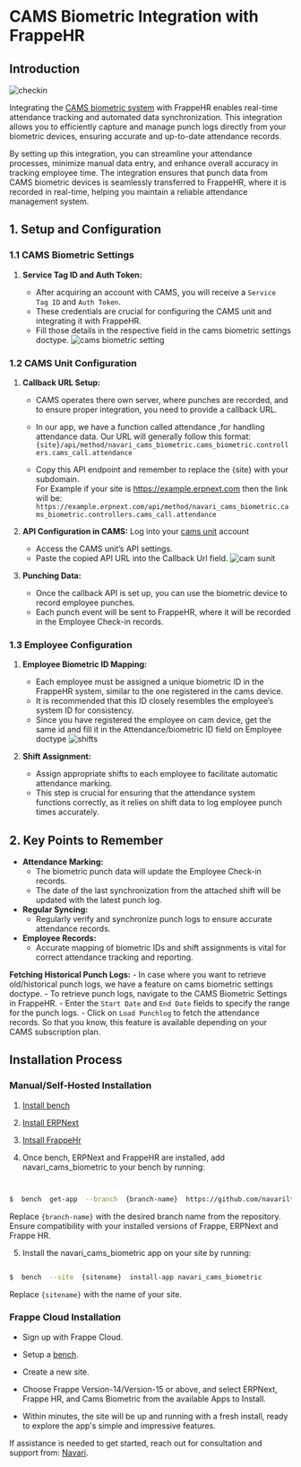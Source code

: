 # CAMS Biometric Integration with FrappeHR

## Introduction
![checkin](https://github.com/user-attachments/assets/57857c26-a164-4f28-8c60-e7a4bcb4a67e)

Integrating the [CAMS biometric system](https://camsunit.com/application/biometric-web-api.html) with FrappeHR enables real-time attendance tracking and automated data synchronization. This integration allows you to efficiently capture and manage punch logs directly from your biometric devices, ensuring accurate and up-to-date attendance records.

By setting up this integration, you can streamline your attendance processes, minimize manual data entry, and enhance overall accuracy in tracking employee time. The integration ensures that punch data from CAMS biometric devices is seamlessly transferred to FrappeHR, where it is recorded in real-time, helping you maintain a reliable attendance management system.

## 1. Setup and Configuration

### 1.1 CAMS Biometric Settings

1.  **Service Tag ID and Auth Token:**
    
    -   After acquiring an account with CAMS, you will receive a `Service Tag ID` and `Auth Token`.
    -   These credentials are crucial for configuring the CAMS unit and integrating it with FrappeHR.
    - Fill those details in the respective field in the cams biometric settings doctype.
![cams biometric setting](https://github.com/user-attachments/assets/66520601-edfa-49bf-9af6-2f9602f57256)


### 1.2 CAMS Unit Configuration

1.  **Callback URL Setup:**
    
    -   CAMS operates there own server, where punches are recorded, and to ensure proper integration, you need to provide a callback URL.
    -   In our app, we have a function called attendance ,for handling attendance data. Our URL will generally follow this format:     
        `{site}/api/method/navari_cams_biometric.cams_biometric.controllers.cams_call.attendance` 
  
    -   Copy this API endpoint and remember to replace the {site} with your subdomain.     
      For Example if your site is https://example.erpnext.com then the link will be:      
        `https://example.erpnext.com/api/method/navari_cams_biometric.cams_biometric.controllers.cams_call.attendance` 
      
2.  **API Configuration in CAMS:**
    Log into your [cams unit](https://camsunit.com/#) account
    -   Access the CAMS unit’s API settings.
    -   Paste the copied API URL into the Callback Url field.
    ![cam sunit](https://github.com/user-attachments/assets/a34b2f24-e3fd-4bf8-a710-4bc5db522630)

3.  **Punching Data:**
    -   Once the callback API is set up, you can use the biometric device to record employee punches.
    -   Each punch event will be sent to FrappeHR, where it will be recorded in the Employee Check-in records.

### 1.3 Employee Configuration

1.  **Employee Biometric ID Mapping:**
    -   Each employee must be assigned a unique biometric ID in the FrappeHR system, similar to the one registered in the cams device.
    -   It is recommended that this ID closely resembles the employee’s system ID for consistency.
    -   Since you have registered the employee on cam device, get the same id and fill it in the Attendance/biometric ID field on Employee doctype
    ![shifts](https://github.com/user-attachments/assets/0118e33f-dad1-4027-92da-694ab162d69a)

2.  **Shift Assignment:**
    -   Assign appropriate shifts to each employee to facilitate automatic attendance marking.
    -   This step is crucial for ensuring that the attendance system functions correctly, as it relies on shift data to log employee punch times accurately.

## 2. Key Points to Remember

-   **Attendance Marking:**
    -   The biometric punch data will update the Employee Check-in records.
    -   The date of the last synchronization from the attached shift will be updated with the latest punch log.
-   **Regular Syncing:**
    -   Regularly verify and synchronize punch logs to ensure accurate attendance records.
-   **Employee Records:**
    -   Accurate mapping of biometric IDs and shift assignments is vital for correct attendance tracking and reporting.

**Fetching Historical Punch Logs:**
    - In case where you want to retrieve old/historical punch logs, we have a feature on cams biometric settings doctype. 
    -  To retrieve punch logs, navigate to the CAMS Biometric Settings in FrappeHR.
    -   Enter the `Start Date` and `End Date` fields to specify the range for the punch logs.
    -   Click on `Load Punchlog` to fetch the attendance records. So that you know, this feature is available depending on your CAMS subscription plan.

## Installation Process
### Manual/Self-Hosted Installation

1. [Install bench](https://github.com/frappe/bench)


2. [Install ERPNext](https://github.com/frappe/erpnext#installation)

3. [Intsall FrappeHr](https://github.com/frappe/hrms#installation)

    

4. Once bench, ERPNext and FrappeHR are installed, add navari_cams_biometric to your bench by running:

  
```sh


$  bench  get-app  --branch  {branch-name}  https://github.com/navariltd/navari_cams_biometric.git

```


Replace `{branch-name}` with the desired branch name from the repository. Ensure compatibility with your installed versions of Frappe, ERPNext and Frappe HR.


5. Install the navari_cams_biometric app on your site by running:


```sh

$  bench  --site  {sitename}  install-app navari_cams_biometric

```

Replace `{sitename}` with the name of your site.

  

### Frappe Cloud Installation

- Sign up with Frappe Cloud.

- Setup a [bench](https://frappecloud.com/docs/benches/create-new).

- Create a new site.

- Choose Frappe Version-14/Version-15 or above, and select ERPNext, Frappe HR, and Cams Biometric from the available Apps to Install.

- Within minutes, the site will be up and running with a fresh install, ready to explore the app's simple and impressive features.
  

If assistance is needed to get started, reach out for consultation and support from: [Navari](https://navari.co.ke/).
